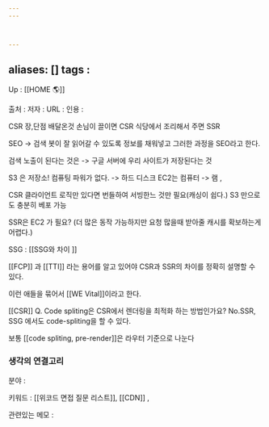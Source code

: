 ```yaml
---
---



---
```

aliases: []
tags : 
---
Up : [[HOME 🌎]]

출처 :
저자 :
URL : 
인용 : 


CSR 장,단점 
배달온것 손님이 끌이면 CSR
식당에서 조리해서 주면 SSR




SEO -> 검색 봇이 잘 읽어갈 수 있도록 정보를 채워넣고 그러한 과정을 SEO라고 한다.

검색 노출이 된다는 것은 -> 구글 서버에 우리 사이트가 저장된다는 것 


S3 은 저장소! 컴퓨팅 파워가 없다. -> 하드 디스크 
EC2는 컴퓨터 -> 램 ,

CSR 클라이언트 로직만 있다면 번들하여 서빙한느 것만 필요(캐싱이 쉽다.)
S3 만으로도 충분히 베포 가능

SSR은 EC2 가 필요? (더 많은 동작 가능하지만 요청 많을때 받아줄 캐시를 확보하는게 어렵다.)


SSG : [[SSG와 차이 ]]


[[FCP]] 과 [[TTI]] 라는 용어를 알고 있어야 CSR과 SSR의 차이를 정확히 설명할 수 있다. 

이런 애들을 묶어서 [[WE Vital]]이라고 한다.



[[CSR]]
Q. Code spliting은 CSR에서 렌더링을 최적화 하는 방법인가요?
No.SSR, SSG 에서도 code-spliting을 할 수 있다. 

보통 [[code spliting, pre-render]]은 라우터 기준으로 나눈다 









### 생각의 연결고리
분야 :

키워드 : [[위코드 면접 질문 리스트]], [[CDN]] , 

관련있는 메모 :



